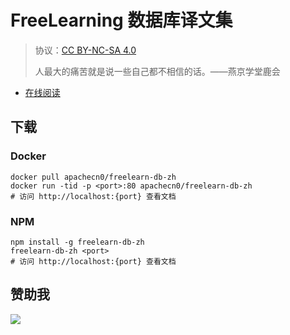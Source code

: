 # FreeLearning 数据库译文集

> 协议：[CC BY-NC-SA 4.0](http://creativecommons.org/licenses/by-nc-sa/4.0/)
> 
> 人最大的痛苦就是说一些自己都不相信的话。——燕京学堂鹿会

* [在线阅读](https://fldb.flygon.net)

## 下载

### Docker

```
docker pull apachecn0/freelearn-db-zh
docker run -tid -p <port>:80 apachecn0/freelearn-db-zh
# 访问 http://localhost:{port} 查看文档
```

### NPM

```
npm install -g freelearn-db-zh
freelearn-db-zh <port>
# 访问 http://localhost:{port} 查看文档
```

## 赞助我

![](https://img-blog.csdnimg.cn/20200112005920729.png)
